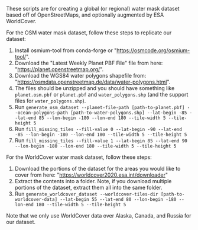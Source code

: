 These scripts are for creating a global (or regional) water mask dataset based off of OpenStreetMaps, and optionally augmented by ESA WorldCover.

For the OSM water mask dataset, follow these steps to replicate our dataset:

1. Install osmium-tool from conda-forge or "https://osmcode.org/osmium-tool/".
2. Download the "Latest Weekly Planet PBF File" file from here: "https://planet.openstreetmap.org/".
3. Download the WGS84 water polygons shapefile from: "https://osmdata.openstreetmap.de/data/water-polygons.html".
4. The files should be unzipped and you should have something like `planet.osm.pbf` or `planet.pbf` and `water_polygons.shp` (and the support files for `water_polygons.shp`). 
5. Run ```generate_osm_dataset --planet-file-path [path-to-planet.pbf] --ocean-polygons-path [path-to-water-polygons.shp] --lat-begin -85 --lat-end 85 --lon-begin -180 --lon-end 180 --tile-width 5 --tile-height 5```
6. Run ```fill_missing_tiles --fill-value 0 --lat-begin -90 --lat-end -85 --lon-begin -180 --lon-end 180 --tile-width 5 --tile-height 5```
7. Run ```fill_missing_tiles --fill-value 1 --lat-begin 85 --lat-end 90 --lon-begin -180 --lon-end 180 --tile-width 5 --tile-height 5```

For the WorldCover water mask dataset, follow these steps:

1. Download the portions of the dataset for the areas you would like to cover from here: "https://worldcover2020.esa.int/downloader"
2. Extract the contents into a folder. Note, if you download multiple portions of the dataset, extract them all into the same folder.
3. Run ```generate_worldcover_dataset --worldcover-tiles-dir [path-to-worldcover-data] --lat-begin 55 --lat-end 80 --lon-begin -180 --lon-end 180 --tile-width 5 --tile-height 5```

Note that we only use WorldCover data over Alaska, Canada, and Russia for our dataset.
